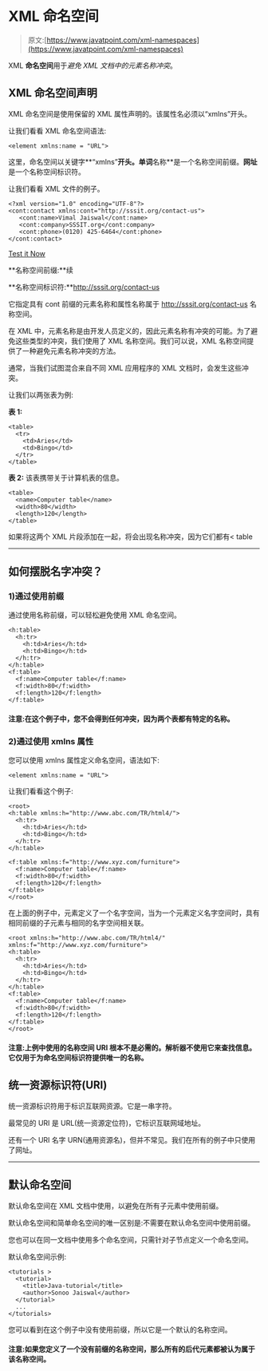 # XML 命名空间

> 原文:[https://www.javatpoint.com/xml-namespaces](https://www.javatpoint.com/xml-namespaces)

XML **命名空间**用于*避免 XML 文档中的元素名称冲突*。

## XML 命名空间声明

XML 命名空间是使用保留的 XML 属性声明的。该属性名必须以“xmlns”开头。

让我们看看 XML 命名空间语法:

```
<element xmlns:name = "URL">

```

这里，命名空间以关键字**“xmlns”**开头。单词**名称**是一个名称空间前缀。**网址**是一个名称空间标识符。

让我们看看 XML 文件的例子。

```
<?xml version="1.0" encoding="UTF-8"?>
<cont:contact xmlns:cont="http://sssit.org/contact-us">
   <cont:name>Vimal Jaiswal</cont:name>
   <cont:company>SSSIT.org</cont:company>
   <cont:phone>(0120) 425-6464</cont:phone>
</cont:contact> 

```

[Test it Now](https://www.javatpoint.com/xmlpages/xmlnamespace1.xml)

**名称空间前缀:**续

**名称空间标识符:**http://sssit.org/contact-us

它指定具有 cont 前缀的元素名称和属性名称属于 http://sssit.org/contact-us 名称空间。

在 XML 中，元素名称是由开发人员定义的，因此元素名称有冲突的可能。为了避免这些类型的冲突，我们使用了 XML 名称空间。我们可以说，XML 名称空间提供了一种避免元素名称冲突的方法。

通常，当我们试图混合来自不同 XML 应用程序的 XML 文档时，会发生这些冲突。

让我们以两张表为例:

**表 1:**

```
<table>
  <tr>
    <td>Aries</td>
    <td>Bingo</td>
  </tr>
</table> 

```

**表 2:** 该表携带关于计算机表的信息。

```
<table>
  <name>Computer table</name>
  <width>80</width>
  <length>120</length>
</table> 

```

如果将这两个 XML 片段添加在一起，将会出现名称冲突，因为它们都有< table

* * *

## 如何摆脱名字冲突？

### 1)通过使用前缀

通过使用名称前缀，可以轻松避免使用 XML 命名空间。

```
<h:table>
  <h:tr>
    <h:td>Aries</h:td>
    <h:td>Bingo</h:td>
  </h:tr>
</h:table>
<f:table>
  <f:name>Computer table</f:name>
  <f:width>80</f:width>
  <f:length>120</f:length>
</f:table> 

```

#### 注意:在这个例子中，您不会得到任何冲突，因为两个表都有特定的名称。

### 2)通过使用 xmlns 属性

您可以使用 xmlns 属性定义命名空间，语法如下:

```
<element xmlns:name = "URL">

```

让我们看看这个例子:

```
<root>
<h:table xmlns:h="http://www.abc.com/TR/html4/">
  <h:tr>
    <h:td>Aries</h:td>
    <h:td>Bingo</h:td>
  </h:tr>
</h:table>

<f:table xmlns:f="http://www.xyz.com/furniture">
  <f:name>Computer table</f:name>
  <f:width>80</f:width>
  <f:length>120</f:length>
</f:table>
</root> 

```

在上面的例子中，元素定义了一个名字空间，当为一个元素定义名字空间时，具有相同前缀的子元素与相同的名字空间相关联。

```
<root xmlns:h="http://www.abc.com/TR/html4/"
xmlns:f="http://www.xyz.com/furniture">
<h:table>
  <h:tr>
    <h:td>Aries</h:td>
    <h:td>Bingo</h:td>
  </h:tr>
</h:table>
<f:table>
  <f:name>Computer table</f:name>
  <f:width>80</f:width>
  <f:length>120</f:length>
</f:table>
</root> 

```

#### 注意:上例中使用的名称空间 URI 根本不是必需的。解析器不使用它来查找信息。它仅用于为命名空间标识符提供唯一的名称。

## 统一资源标识符(URI)

统一资源标识符用于标识互联网资源。它是一串字符。

最常见的 URI 是 URL(统一资源定位符)，它标识互联网域地址。

还有一个 URI 名字 URN(通用资源名)，但并不常见。我们在所有的例子中只使用了网址。

* * *

## 默认命名空间

默认命名空间在 XML 文档中使用，以避免在所有子元素中使用前缀。

默认命名空间和简单命名空间的唯一区别是:不需要在默认命名空间中使用前缀。

您也可以在同一文档中使用多个命名空间，只需针对子节点定义一个命名空间。

默认命名空间示例:

```
<tutorials >
  <tutorial>
    <title>Java-tutorial</title>
    <author>Sonoo Jaiswal</author>
  </tutorial>
  ...
</tutorials> 

```

您可以看到在这个例子中没有使用前缀，所以它是一个默认的名称空间。

#### 注意:如果您定义了一个没有前缀的名称空间，那么所有的后代元素都被认为属于该名称空间。